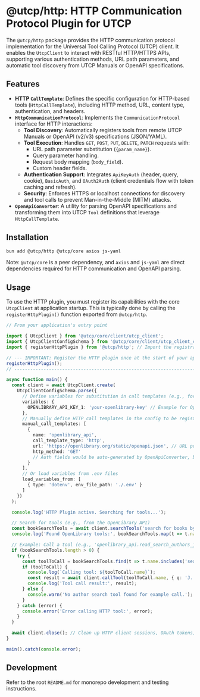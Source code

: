 # @utcp/http: HTTP Communication Protocol Plugin for UTCP

The `@utcp/http` package provides the HTTP communication protocol implementation for the Universal Tool Calling Protocol (UTCP) client. It enables the `UtcpClient` to interact with RESTful HTTP/HTTPS APIs, supporting various authentication methods, URL path parameters, and automatic tool discovery from UTCP Manuals or OpenAPI specifications.

## Features

*   **HTTP `CallTemplate`**: Defines the specific configuration for HTTP-based tools (`HttpCallTemplate`), including HTTP method, URL, content type, authentication, and headers.
*   **`HttpCommunicationProtocol`**: Implements the `CommunicationProtocol` interface for HTTP interactions:
    *   **Tool Discovery**: Automatically registers tools from remote UTCP Manuals or OpenAPI (v2/v3) specifications (JSON/YAML).
    *   **Tool Execution**: Handles `GET`, `POST`, `PUT`, `DELETE`, `PATCH` requests with:
        *   URL path parameter substitution (`{param_name}`).
        *   Query parameter handling.
        *   Request body mapping (`body_field`).
        *   Custom header fields.
    *   **Authentication Support**: Integrates `ApiKeyAuth` (header, query, cookie), `BasicAuth`, and `OAuth2Auth` (client credentials flow with token caching and refresh).
    *   **Security**: Enforces HTTPS or localhost connections for discovery and tool calls to prevent Man-in-the-Middle (MITM) attacks.
*   **`OpenApiConverter`**: A utility for parsing OpenAPI specifications and transforming them into UTCP `Tool` definitions that leverage `HttpCallTemplate`.

## Installation

```bash
bun add @utcp/http @utcp/core axios js-yaml
```

Note: `@utcp/core` is a peer dependency, and `axios` and `js-yaml` are direct dependencies required for HTTP communication and OpenAPI parsing.

## Usage

To use the HTTP plugin, you must register its capabilities with the core `UtcpClient` at application startup. This is typically done by calling the `registerHttpPlugin()` function exported from `@utcp/http`.

```typescript
// From your application's entry point

import { UtcpClient } from '@utcp/core/client/utcp_client';
import { UtcpClientConfigSchema } from '@utcp/core/client/utcp_client_config';
import { registerHttpPlugin } from '@utcp/http'; // Import the registration function

// --- IMPORTANT: Register the HTTP plugin once at the start of your application ---
registerHttpPlugin();
// -------------------------------------------------------------------------------

async function main() {
  const client = await UtcpClient.create(
    UtcpClientConfigSchema.parse({
      // Define variables for substitution in call templates (e.g., for API keys)
      variables: {
        OPENLIBRARY_API_KEY_1: 'your-openlibrary-key' // Example for OpenAPI-derived template
      },
      // Manually define HTTP call templates in the config to be registered at startup
      manual_call_templates: [
        {
          name: 'openlibrary_api',
          call_template_type: 'http',
          url: 'https://openlibrary.org/static/openapi.json', // URL pointing to an OpenAPI spec
          http_method: 'GET'
          // Auth fields would be auto-generated by OpenApiConverter, but variables must be supplied
        }
      ],
      // Or load variables from .env files
      load_variables_from: [
        { type: 'dotenv', env_file_path: './.env' }
      ]
    })
  );

  console.log('HTTP Plugin active. Searching for tools...');

  // Search for tools (e.g., from the OpenLibrary API)
  const bookSearchTools = await client.searchTools('search for books by author');
  console.log('Found OpenLibrary tools:', bookSearchTools.map(t => t.name));

  // Example: Call a tool (e.g., 'openlibrary_api.read_search_authors_json_search_authors_json_get')
  if (bookSearchTools.length > 0) {
    try {
      const toolToCall = bookSearchTools.find(t => t.name.includes('search_authors'));
      if (toolToCall) {
        console.log(`Calling tool: ${toolToCall.name}`);
        const result = await client.callTool(toolToCall.name, { q: 'J. K. Rowling' });
        console.log('Tool call result:', result);
      } else {
        console.warn('No author search tool found for example call.');
      }
    } catch (error) {
      console.error('Error calling HTTP tool:', error);
    }
  }

  await client.close(); // Clean up HTTP client sessions, OAuth tokens, etc.
}

main().catch(console.error);
```

## Development

Refer to the root `README.md` for monorepo development and testing instructions.